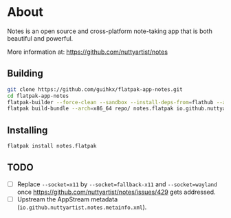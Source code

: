 # About

Notes is an open source and cross-platform note-taking app that is both beautiful and powerful.

More information at: https://github.com/nuttyartist/notes

## Building

```bash
git clone https://github.com/guihkx/flatpak-app-notes.git
cd flatpak-app-notes
flatpak-builder --force-clean --sandbox --install-deps-from=flathub --arch=x86_64 --repo=repo/ builddir/ io.github.nuttyartist.notes.yaml
flatpak build-bundle --arch=x86_64 repo/ notes.flatpak io.github.nuttyartist.notes master
```

## Installing

```bash
flatpak install notes.flatpak
```

## TODO

- [ ] Replace `--socket=x11` by `--socket=fallback-x11` and `--socket=wayland` once https://github.com/nuttyartist/notes/issues/429 gets addressed.
- [ ] Upstream the AppStream metadata (`io.github.nuttyartist.notes.metainfo.xml`).
